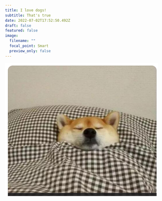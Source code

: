 ```yaml
---
title: I love dogs!
subtitle: That's true
date: 2022-07-02T17:52:50.492Z
draft: false
featured: false
image:
  filename: ""
  focal_point: Smart
  preview_only: false
---
```

![a good dog](doge.png "This is a good dog!")